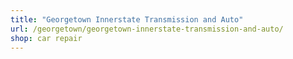 ```yaml
---
title: "Georgetown Innerstate Transmission and Auto"
url: /georgetown/georgetown-innerstate-transmission-and-auto/
shop: car repair
---
```

